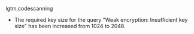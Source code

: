 lgtm,codescanning
* The required key size for the query "Weak encryption: Insufficient key size" has been increased from 1024 to 2048.

